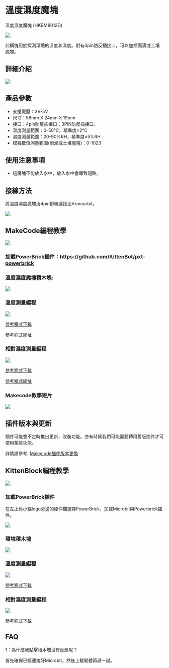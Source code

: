 # 溫度濕度魔塊

溫度濕度魔塊 (HKBM8012D)

![](./images/05_05.png)

此模塊用於探測環境的溫度和濕度。附有3pin防反插接口，可以加插雨滴或土壤魔塊。

## 詳細介紹

![](./images/05_04.png)

## 產品參數

- 支援電壓：3V-5V
- 尺寸：56mm X 24mm X 19mm
- 接口：4pin防反插接口；3PIN防反插接口。
- 溫度測量範圍：0-50°C，精準度±2°C
- 濕度測量範圍：20-90%RH，精準度±5%RH
- 模擬數值測量範圍(雨滴或土壤魔塊)：0-1023

## 使用注意事項

- 這魔塊不能放入水中，放入水中會導致短路。

## 接線方法

將溫度濕度魔塊用4pin排線連接至Armourbit。

![](./kbimages/05_01.png)

## MakeCode編程教學

![](./images/mcbanner.png)

### 加載PowerBrick插件：https://github.com/KittenBot/pxt-powerbrick

### 溫度濕度魔塊積木塊:

![](./images/environmentblocks.png)

### 溫度測量編程

![](./images/temp.png)

[參考程式下載](https://bit.ly/PowerbrickM1_01Hex)

[參考程式網址](https://makecode.microbit.org/_7iaJkbDr3H0J)

### 相對濕度測量編程

![](./images/RH.png)

[參考程式下載](https://bit.ly/PowerbrickM1_02Hex)

[參考程式網址](https://makecode.microbit.org/_iwp6isU4hLRR)

### Makecode教學短片

[![](./images/envtut.png)](https://www.youtube.com/watch?v=ilXSpFd86DQ)

## 插件版本與更新

插件可能會不定時推出更新，改進功能。亦有時候我們可能需要轉用舊版插件才可使用某些功能。

詳情請參考: [Makecode插件版本更換](../../../Makecode/makecode_extensionUpdate)

## KittenBlock編程教學

![](./images/kbbanner.png)

### 加載PowerBrick插件

在左上角小貓logo旁邊的硬件欄選擇PowerBrick，加載Microbit與Powerbrick插件。

![](./kbimages/addextension.png)

### 環境積木塊

![](./kbimages/kbenvblocks.png)

### 溫度測量編程

![](./kbimages/kbtemp.png)

[參考程式下載](https://bit.ly/PowerbrickM1_01sb3)

### 相對濕度測量編程

![](./kbimages/kbhumid.png)

[參考程式下載](https://bit.ly/PowerbrickM1_02sb3)

## FAQ

1：為什麼我點擊積木塊沒有反應呢？

首先確保已經連接好Microbit，然後上載韌體再試一試。